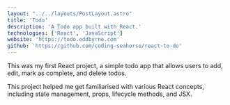 ```yaml
---
layout: "../../layouts/PostLayout.astro"
title: 'Todo'
description: 'A Todo app built with React.'
technologies: ['React', 'JavaScript']
website: 'https://todo.eddbyrne.com'
github: 'https://github.com/coding-seahorse/react-to-do'
---
```


This was my first React project, a simple todo app that allows users to add, edit, mark as complete, and delete todos.

This project helped me get familiarised with various React concepts, including state management, props, lifecycle methods, and JSX.